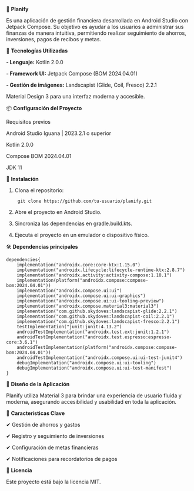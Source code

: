 📱 **Planify**

Es una aplicación de gestión financiera desarrollada en Android Studio con Jetpack Compose. Su objetivo es ayudar a los usuarios a administrar sus finanzas de manera intuitiva, permitiendo realizar seguimiento de ahorros, inversiones, pagos de recibos y metas.

🚀 **Tecnologías Utilizadas**

**- Lenguaje:** Kotlin 2.0.0

**- Framework UI:** Jetpack Compose (BOM 2024.04.01)

**- Gestión de imágenes:** Landscapist (Glide, Coil, Fresco) 2.2.1

Material Design 3 para una interfaz moderna y accesible.

📦 **Configuración del Proyecto**

Requisitos previos

Android Studio Iguana | 2023.2.1 o superior

Kotlin 2.0.0

Compose BOM 2024.04.01

JDK 11

📂 **Instalación**

1. Clona el repositorio:
   
        git clone https://github.com/tu-usuario/planify.git
3. Abre el proyecto en Android Studio.
4. Sincroniza las dependencias en gradle.build.kts.
5. Ejecuta el proyecto en un emulador o dispositivo físico.

🛠️ **Dependencias principales**

    dependencies{
        implementation("androidx.core:core-ktx:1.15.0")
        implementation("androidx.lifecycle:lifecycle-runtime-ktx:2.8.7")
        implementation("androidx.activity:activity-compose:1.10.1")
        implementation(platform("androidx.compose:compose-bom:2024.04.01"))
        implementation("androidx.compose.ui:ui")
        implementation("androidx.compose.ui:ui-graphics")
        implementation("androidx.compose.ui:ui-tooling-preview")
        implementation("androidx.compose.material3:material3")
        implementation("com.github.skydoves:landscapist-glide:2.2.1")
        implementation("com.github.skydoves:landscapist-coil:2.2.1")
        implementation("com.github.skydoves:landscapist-fresco:2.2.1")
        testImplementation("junit:junit:4.13.2")
        androidTestImplementation("androidx.test.ext:junit:1.2.1")
        androidTestImplementation("androidx.test.espresso:espresso-core:3.6.1")
        androidTestImplementation(platform("androidx.compose:compose-bom:2024.04.01"))
        androidTestImplementation("androidx.compose.ui:ui-test-junit4")
        debugImplementation("androidx.compose.ui:ui-tooling")
        debugImplementation("androidx.compose.ui:ui-test-manifest")
    }

🎨 **Diseño de la Aplicación**

Planify utiliza Material 3 para brindar una experiencia de usuario fluida y moderna, asegurando accesibilidad y usabilidad en toda la aplicación.

📌 **Características Clave**

✔ Gestión de ahorros y gastos

✔ Registro y seguimiento de inversiones

✔ Configuración de metas financieras

✔ Notificaciones para recordatorios de pagos

📄 **Licencia**

Este proyecto está bajo la licencia MIT.
